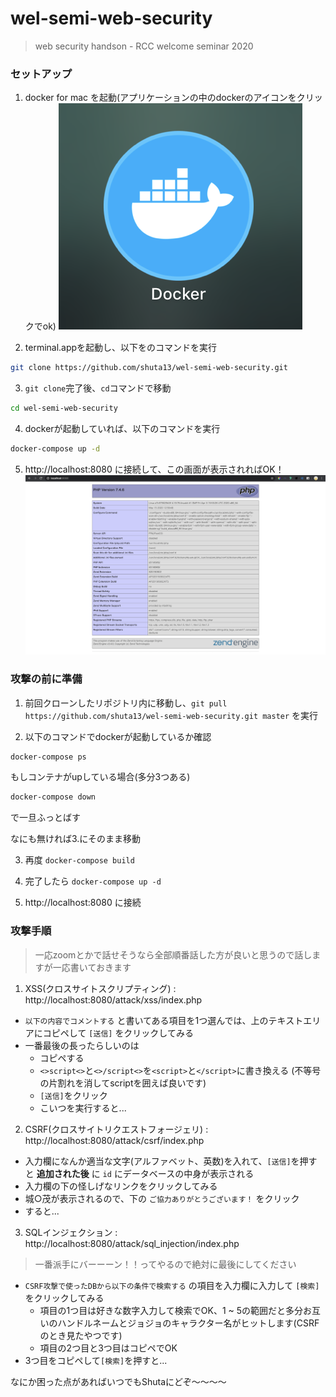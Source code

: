 # wel-semi-web-security
> web security handson - RCC welcome seminar 2020

### セットアップ
1. docker for mac を起動(アプリケーションの中のdockerのアイコンをクリックでok)
![](https://github.com/shuta13/wel-semi-web-security/blob/images/images/docker-icon.png)

2. terminal.appを起動し、以下をのコマンドを実行

```bash
git clone https://github.com/shuta13/wel-semi-web-security.git
```

3. `git clone`完了後、`cd`コマンドで移動
```bash
cd wel-semi-web-security
```

4. dockerが起動していれば、以下のコマンドを実行
```bash
docker-compose up -d
```

5. http://localhost:8080 に接続して、この画面が表示されればOK！
![](https://github.com/shuta13/wel-semi-web-security/blob/images/images/phpinfo.png)

### 攻撃の前に準備
1. 前回クローンしたリポジトリ内に移動し、`git pull https://github.com/shuta13/wel-semi-web-security.git master` を実行

2. 以下のコマンドでdockerが起動しているか確認
```bash
docker-compose ps
```
もしコンテナがupしている場合(多分3つある)
```bash
docker-compose down
```
で一旦ふっとばす

なにも無ければ3.にそのまま移動

3. 再度 `docker-compose build`

4. 完了したら `docker-compose up -d`

5. http://localhost:8080 に接続

### 攻撃手順
> 一応zoomとかで話せそうなら全部順番話した方が良いと思うので話しますが一応書いておきます

1. XSS(クロスサイトスクリプティング) : http://localhost:8080/attack/xss/index.php
- `以下の内容でコメントする` と書いてある項目を1つ選んでは、上のテキストエリアにコピペして `[送信]` をクリックしてみる
- 一番最後の長ったらしいのは
  - コピペする
  - `<>script<>`と`<>/script<>`を`<script>`と`</script>`に書き換える (不等号の片割れを消してscriptを囲えば良いです)
  - `[送信]`をクリック
  - こいつを実行すると...

2. CSRF(クロスサイトリクエストフォージェリ) : http://localhost:8080/attack/csrf/index.php
- 入力欄になんか適当な文字(アルファベット、英数)を入れて、`[送信]`を押すと **追加された後** に `id` にデータベースの中身が表示される
- 入力欄の下の怪しげなリンクをクリックしてみる
- 城○茂が表示されるので、下の `ご協力ありがとうございます！` をクリック
- すると...

3. SQLインジェクション : http://localhost:8080/attack/sql_injection/index.php
> 一番派手にバーーーン！！ってやるので絶対に最後にしてください
- `CSRF攻撃で使ったDBから以下の条件で検索する` の項目を入力欄に入力して `[検索]` をクリックしてみる
  - 項目の1つ目は好きな数字入力して検索でOK、1 ~ 5の範囲だと多分お互いのハンドルネームとジョジョのキャラクター名がヒットします(CSRFのとき見たやつです)
  - 項目の2つ目と3つ目はコピペでOK
- 3つ目をコピペして`[検索]`を押すと...

なにか困った点があればいつでもShutaにどぞ〜〜〜〜